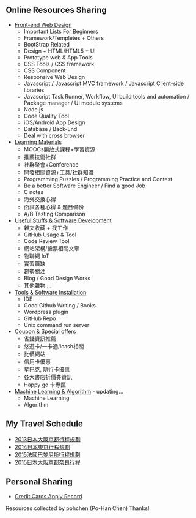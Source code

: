 
## Online Resources Sharing
* [Front-end Web Design](https://github.com/pohchen/Useful-resources/blob/master/Front-end%20Web%20Design.md)
    * Important Lists For Beginners
    * Framework/Templetes + Others
    * BootStrap Related
    * Design + HTML/HTML5 + UI
    * Prototype web & App Tools
    * CSS Tools / CSS framework
    * CSS Component
    * Responsive Web Design
    * Javascript / Javascript MVC framework / Javascript Client-side libraries
    * Javascript Task Runner, Workflow, UI build tools and automation / Package manager / UI module systems
    * Node.js
    * Code Quality Tool
    * iOS/Android App Design
    * Database / Back-End
    * Deal with cross browser
* [Learning Materials](https://github.com/pohchen/Useful-resources/blob/master/Learning%20Materials.md)
    * MOOCs開放式課程+學習資源
    * 推薦技術社群
    * 社群聚會+Conference
    * 開發相關資源+工具/社群知識
    * Programming Puzzles / Programming Practice and Contest
    * Be a better Software Engineer / Find a good Job
    * C notes
    * 海外交換心得
    * 面試各種心得 & 題目備份
    * A/B Testing Comparison
* [Useful Stuffs & Software Development](https://github.com/pohchen/Useful-resources/blob/master/Useful%20Stuffs%20%26%20Software%20Development.md)
    * 雜文收藏 + 找工作
    * GitHub Usage & Tool
    * Code Review Tool
    * 網站架構/搶票相關文章
    * 物聯網 IoT
    * 實習職缺
    * 趨勢關注
    * Blog / Good Design Works
    * 其他雜物....
* [Tools & Software Installation](https://github.com/pohchen/Useful-resources/blob/master/Tools%20%26%20Software%20Installation.md)
    * IDE
    * Good Github Writing / Books
    * Wordpress plugin
    * GitHub Repo
    * Unix command run server
* [Coupon & Special offers](https://github.com/pohchen/Useful-resources/blob/master/Coupon%20%26%20Special%20offers.md)
    * 省錢資訊推薦
    * 悠遊卡/一卡通/icash相關
    * 比價網站
    * 信用卡優惠
    * 星巴克, 隨行卡優惠
    * 各大書店折價券資訊
    * Happy go 卡專區
* [Machine Learning & Algorithm](https://github.com/pohchen/Useful-resources/blob/master/Machine%20Learning%20%26%20Algorithm.md) - updating...
    * Machine Learning
    * Algorithm

## My Travel Schedule
* [2013日本大阪京都行程規劃](https://github.com/pohchen/Useful-resources/blob/master/japan-osaka-travel.pdf)
* [2014日本東京行程規劃](https://github.com/pohchen/Useful-resources/blob/master/japan-tokyo-travel.pdf)
* [2015法國巴黎尼斯行程規劃](https://github.com/pohchen/Useful-resources/blob/master/france-paris-nice.md)
* [2015日本大阪京都奈良行程](https://github.com/pohchen/Useful-resources/blob/master/japan-osaka-travel-2.pdf)

## Personal Sharing
* [Credit Cards Apply Record](https://github.com/pohchen/Useful-resources/blob/master/Credit%20Cards%20Apply%20Record.md)

Resources collected by pohchen (Po-Han Chen)
Thanks!
